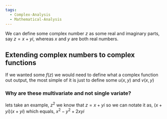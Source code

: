 ```yaml
---
tags:
  - Complex-Analysis
  - Mathematical-Analysis
---
```


We can define some complex number $z$ as some real and imaginary parts, say $z=x+yi$, whereas $x$ and $y$ are both real numbers. 
## Extending complex numbers to complex functions
If we wanted some $f(z)$ we would need to define what a complex function out output, the most simple of it is just to define some $u(x,y)$ and $v(x,y)$
### Why are these multivariate and not single variate?
lets take an example, $z^2$ we know that $z=x+yi$ so we can notate it as, $(x+yi)(x+yi)$ which equals, $x^2-y^2+2xyi$


